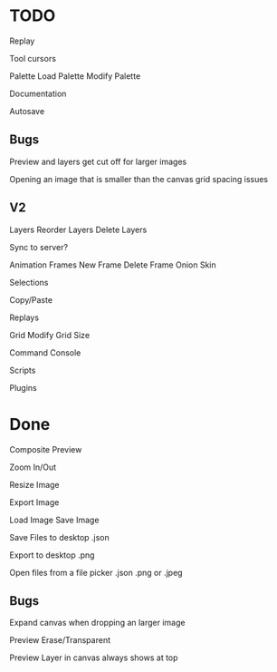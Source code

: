 TODO
====
Replay

Tool cursors

Palette
  Load Palette
  Modify Palette

Documentation

Autosave

Bugs
----
Preview and layers get cut off for larger images

Opening an image that is smaller than the canvas grid spacing issues

V2
----
Layers
  Reorder Layers
  Delete Layers

Sync to server?

Animation Frames
  New Frame
  Delete Frame
  Onion Skin

Selections

Copy/Paste

Replays

Grid
  Modify Grid Size

Command Console

Scripts

Plugins

Done
====
Composite Preview

Zoom In/Out

Resize Image

Export Image

Load Image
Save Image

Save Files to desktop
  .json

Export to desktop
  .png

Open files from a file picker
  .json
  .png or .jpeg

Bugs
----

Expand canvas when dropping an larger image

Preview Erase/Transparent

Preview Layer in canvas always shows at top
